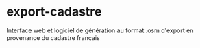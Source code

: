 export-cadastre
===============

Interface web et logiciel de génération au format .osm d'export en provenance du cadastre français